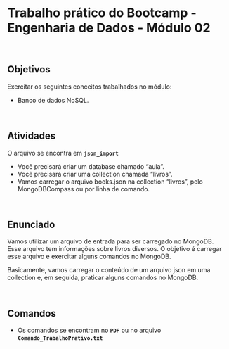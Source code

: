 # Trabalho prático do Bootcamp - Engenharia de Dados - Módulo 02

<br>

## Objetivos

Exercitar os seguintes conceitos trabalhados no módulo:

- Banco de dados NoSQL.

<br>

## Atividades

O arquivo se encontra em <b>`json_import`</b>

- Você precisará criar um database chamado “aula”.
- Você precisará criar uma collection chamada “livros”.
- Vamos carregar o arquivo books.json na collection “livros”, pelo MongoDBCompass ou por linha de comando.

<br>

## Enunciado

Vamos utilizar um arquivo de entrada para ser carregado no MongoDB. Esse arquivo tem
informações sobre livros diversos. O objetivo é carregar esse arquivo e exercitar alguns
comandos no MongoDB.

Basicamente, vamos carregar o conteúdo de um arquivo json em uma collection e, em
seguida, praticar alguns comandos no MongoDB.

<br>

## Comandos

- Os comandos se encontram no <b>`PDF`</b> ou no arquivo <b>`Comando_TrabalhoPrativo.txt`</b>